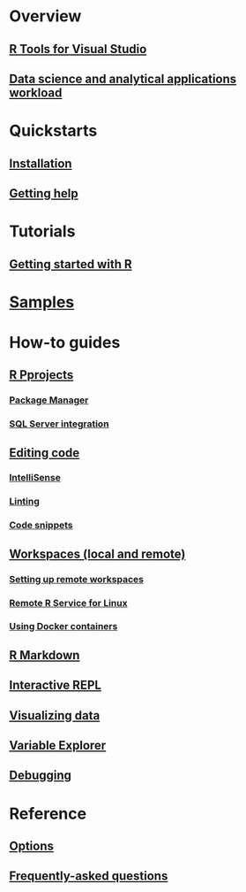 # Overview
## [R Tools for Visual Studio](index.md)
## [Data science and analytical applications workload](data-science-workload.md)
# Quickstarts
## [Installation](installation.md)
## [Getting help](getting-started-help.md)
# Tutorials
## [Getting started with R](getting-started-with-r.md)
# [Samples](getting-started-samples.md)
# How-to guides
## [R Pprojects](projects.md)
### [Package Manager](package-manager.md)
### [SQL Server integration](sql-server.md)
## [Editing code](code-editing.md)
### [IntelliSense](code-intellisense.md)
### [Linting](code-linting.md)
### [Code snippets](code-snippets.md)
## [Workspaces (local and remote)](workspaces.md)
### [Setting up remote workspaces](workspaces-remote-setup.md)
### [Remote R Service for Linux](workspaces-remote-r-service-for-linux.md)
### [Using Docker containers](workspaces-using-docker-containers.md)
## [R Markdown](rmarkdown.md)
## [Interactive REPL](interactive-repl.md)
## [Visualizing data](visualizing-data.md)
## [Variable Explorer](variable-explorer.md)
## [Debugging](debugging.md)
# Reference
## [Options](options.md)
## [Frequently-asked questions](faq.md)